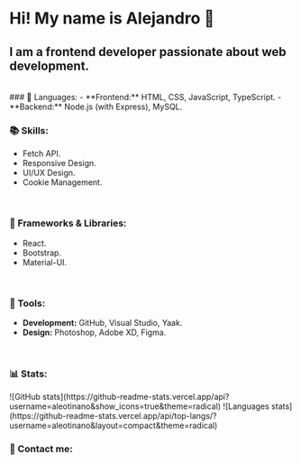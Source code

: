 # Hi! My name is Alejandro 👋
## I am a frontend developer passionate about web development.
<br>
### 🦄 Languages:  
- **Frontend:** HTML, CSS, JavaScript, TypeScript.  
- **Backend:** Node.js (with Express), MySQL.
  
<br>

### 📚 Skills:  
- Fetch API.  
- Responsive Design.  
- UI/UX Design.  
- Cookie Management.  

<br>

### 🚀 Frameworks & Libraries:  
- React.  
- Bootstrap.  
- Material-UI.  

<br>

### 💼 Tools:  
- **Development:** GitHub, Visual Studio, Yaak.  
- **Design:** Photoshop, Adobe XD, Figma.

<br>

### 📊 Stats:  

<div display="flex">
  ![GitHub stats](https://github-readme-stats.vercel.app/api?username=aleotinano&show_icons=true&theme=radical)
  ![Languages stats](https://github-readme-stats.vercel.app/api/top-langs/?username=aleotinano&layout=compact&theme=radical)
</div>



### 💌 Contact me:
